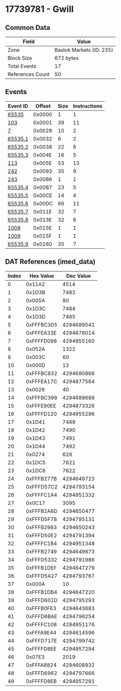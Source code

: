 # 17739781 - Gwill

## Common Data

| Field            | Value                    |
|------------------|--------------------------|
| Zone             | Bastok Markets (ID: 235) |
| Block Size       | 672 bytes                |
| Total Events     | 17                       |
| References Count | 50                       |

## Events

| Event ID                | Offset   |   Size |   Instructions |
|-------------------------|----------|--------|----------------|
| [65535](./65535.md)     | 0x0000   |      1 |              1 |
| [103](./103.md)         | 0x0001   |     39 |             11 |
| [7](./7.md)             | 0x0028   |     10 |              2 |
| [65535.1](./65535.1.md) | 0x0032   |      6 |              2 |
| [65535.2](./65535.2.md) | 0x0038   |     22 |              6 |
| [65535.3](./65535.3.md) | 0x004E   |     16 |              5 |
| [113](./113.md)         | 0x005E   |     53 |             13 |
| [242](./242.md)         | 0x0093   |     35 |              9 |
| [243](./243.md)         | 0x00B6   |      1 |              1 |
| [65535.4](./65535.4.md) | 0x00B7   |     23 |              5 |
| [65535.5](./65535.5.md) | 0x00CE   |     14 |              4 |
| [65535.6](./65535.6.md) | 0x00DC   |     66 |             11 |
| [65535.7](./65535.7.md) | 0x011E   |     32 |              7 |
| [65535.8](./65535.8.md) | 0x013E   |     32 |              6 |
| [1008](./1008.md)       | 0x015E   |      1 |              1 |
| [1009](./1009.md)       | 0x015F   |      1 |              1 |
| [65535.9](./65535.9.md) | 0x0160   |     35 |              7 |

## DAT References (imed_data)

|   Index | Hex Value   |   Dec Value |
|---------|-------------|-------------|
|       0 | 0x11A2      |        4514 |
|       1 | 0x1D3B      |        7483 |
|       2 | 0x005A      |          90 |
|       3 | 0x1D3C      |        7484 |
|       4 | 0x1D3D      |        7485 |
|       5 | 0xFFFBC305  |  4294689541 |
|       6 | 0xFFFEA33E  |  4294878014 |
|       7 | 0xFFFFD098  |  4294955160 |
|       8 | 0x052A      |        1322 |
|       9 | 0x003C      |          60 |
|      10 | 0x000D      |          13 |
|      11 | 0xFFFBC832  |  4294690866 |
|      12 | 0xFFFEA17C  |  4294877564 |
|      13 | 0x0028      |          40 |
|      14 | 0xFFFBC398  |  4294689688 |
|      15 | 0xFFFE90EE  |  4294873326 |
|      16 | 0xFFFFD120  |  4294955296 |
|      17 | 0x1D41      |        7489 |
|      18 | 0x1D42      |        7490 |
|      19 | 0x1D43      |        7491 |
|      20 | 0x1D44      |        7492 |
|      21 | 0x0274      |         628 |
|      22 | 0x1DC5      |        7621 |
|      23 | 0x1DC6      |        7622 |
|      24 | 0xFFFB277B  |  4294649723 |
|      25 | 0xFFFD57C2  |  4294793154 |
|      26 | 0xFFFFC1A4  |  4294951332 |
|      27 | 0x0C17      |        3095 |
|      28 | 0xFFFB2A6D  |  4294650477 |
|      29 | 0xFFFD5F7B  |  4294795131 |
|      30 | 0xFFFB2983  |  4294650243 |
|      31 | 0xFFFD50E2  |  4294791394 |
|      32 | 0xFFFFC1B4  |  4294951348 |
|      33 | 0xFFFB2749  |  4294649673 |
|      34 | 0xFFFD5332  |  4294791986 |
|      35 | 0xFFFB1DEF  |  4294647279 |
|      36 | 0xFFFD5A27  |  4294793767 |
|      37 | 0x000A      |          10 |
|      38 | 0xFFFB1DB4  |  4294647220 |
|      39 | 0xFFFD601D  |  4294795293 |
|      40 | 0xFFFB0FE3  |  4294643683 |
|      41 | 0xFFFD6BAE  |  4294798254 |
|      42 | 0xFFFFC108  |  4294951176 |
|      43 | 0xFFFA9E44  |  4294614596 |
|      44 | 0xFFFD717E  |  4294799742 |
|      45 | 0xFFFFD8EE  |  4294957294 |
|      46 | 0x07E3      |        2019 |
|      47 | 0xFFFA8824  |  4294608932 |
|      48 | 0xFFFD6962  |  4294797666 |
|      49 | 0xFFFFD8EB  |  4294957291 |
